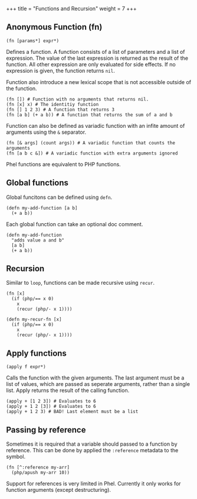 +++
title = "Functions and Recursion"
weight = 7
+++

## Anonymous Function (fn)

```phel
(fn [params*] expr*)
```

Defines a function. A function consists of a list of parameters and a list of expression. The value of the last expression is returned as the result of the function. All other expression are only evaluated for side effects. If no expression is given, the function returns `nil`.

Function also introduce a new lexical scope that is not accessible outside of the function.

```phel
(fn []) # Function with no arguments that returns nil.
(fn [x] x) # The identitiy function
(fn [] 1 2 3) # A function that returns 3
(fn [a b] (+ a b)) # A function that returns the sum of a and b
```

Function can also be defined as variadic function with an infite amount of arguments using the `&` separator.

```phel
(fn [& args] (count args)) # A variadic function that counts the arguments
(fn [a b c &]) # A variadic function with extra arguments ignored
```

Phel functions are equivalent to PHP functions.


## Global functions

Global funcitons can be defined using `defn`.

```phel
(defn my-add-function [a b]
  (+ a b))
```

Each global function can take an optional doc comment.

```phel
(defn my-add-function 
  "adds value a and b"
  [a b]
  (+ a b))
```

## Recursion

Similar to `loop`, functions can be made recursive using `recur`.

```phel
(fn [x]
  (if (php/== x 0) 
    x 
    (recur (php/- x 1))))

(defn my-recur-fn [x]
  (if (php/== x 0) 
    x 
    (recur (php/- x 1))))
```

## Apply functions

```phel
(apply f expr*)
```
Calls the function with the given arguments. The last argument must be a list of values, which are passed as seperate arguments, rather than a single list. Apply returns the result of the calling function.

```phel
(apply + [1 2 3]) # Evaluates to 6
(apply + 1 2 [3]) # Evaluates to 6
(apply + 1 2 3) # BAD! Last element must be a list
```

## Passing by reference

Sometimes it is required that a variable should passed to a function by reference. This can be done by applied the `:reference` metadata to the symbol.

```
(fn [^:reference my-arr]
  (php/apush my-arr 10))
```

Support for references is very limited in Phel. Currently it only works for function arguments (except destructuring).